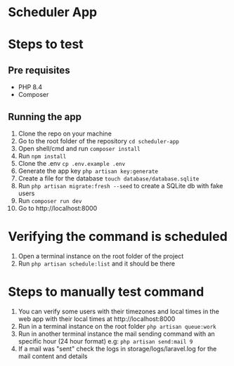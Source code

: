 # Scheduler App

# Steps to test

## Pre requisites
- PHP 8.4
- Composer

## Running the app
1. Clone the repo on your machine
2. Go to the root folder of the repository `cd scheduler-app`
3. Open shell/cmd and run `composer install`
4. Run `npm install`
5. Clone the .env `cp .env.example .env`
6. Generate the app key `php artisan key:generate`
7. Create a file for the database `touch database/database.sqlite`
8. Run `php artisan migrate:fresh --seed` to create a SQLite db with fake users
9. Run `composer run dev`
10. Go to http://localhost:8000

# Verifying the command is scheduled

1. Open a terminal instance on the root folder of the project
2. Run `php artisan schedule:list` and it should be there

# Steps to manually test command

1. You can verify some users with their timezones and local times in the web app with their local times at http://localhost:8000
2. Run in a terminal instance on the root folder `php artisan queue:work`
3. Run in another terminal instance the mail sending command with an specific hour (24 hour format) e.g: `php artisan send:mail 9`
4. If a mail was "sent" check the logs in storage/logs/laravel.log for the mail content and details
